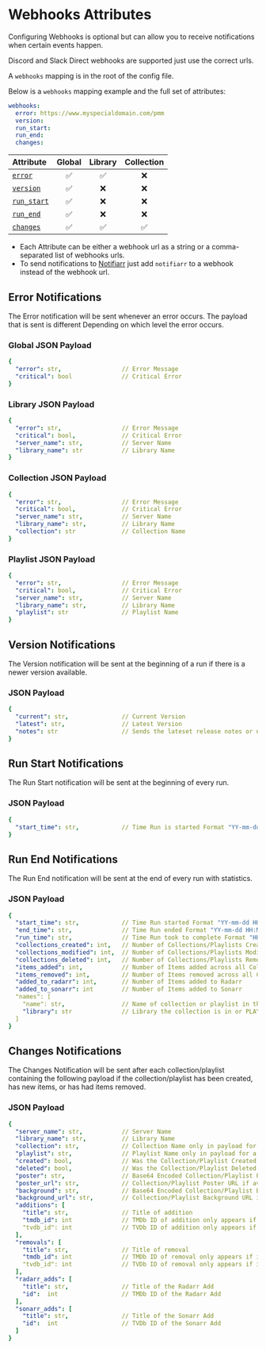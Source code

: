 # Webhooks Attributes

Configuring Webhooks is optional but can allow you to receive notifications when certain events happen.

Discord and Slack Direct webhooks are supported just use the correct urls. 

A `webhooks` mapping is in the root of the config file.

Below is a `webhooks` mapping example and the full set of attributes:

```yaml
webhooks:
  error: https://www.myspecialdomain.com/pmm
  version:
  run_start:
  run_end:
  changes:
```

| Attribute                               | Global  | Library  | Collection |
|:----------------------------------------|:-------:|:--------:|:----------:|
| [`error`](#error-notifications)         | &#9989; | &#9989;  |  &#10060;  |
| [`version`](#version-notifications)     | &#9989; | &#10060; |  &#10060;  |
| [`run_start`](#run-start-notifications) | &#9989; | &#10060; |  &#10060;  |
| [`run_end`](#run-end-notifications)     | &#9989; | &#10060; |  &#10060;  |
| [`changes`](#changes-notifications)     | &#9989; | &#9989;  |  &#9989;   |

* Each Attribute can be either a webhook url as a string or a comma-separated list of webhooks urls.
* To send notifications to [Notifiarr](notifiarr) just add `notifiarr` to a webhook instead of the webhook url.

## Error Notifications

The Error notification will be sent whenever an error occurs. The payload that is sent is different Depending on which level the error occurs.

### Global JSON Payload

```yaml
{
  "error": str,                 // Error Message
  "critical": bool              // Critical Error
}
```

### Library JSON Payload

```yaml
{
  "error": str,                 // Error Message
  "critical": bool,             // Critical Error
  "server_name": str,           // Server Name
  "library_name": str           // Library Name
}
```

### Collection JSON Payload

```yaml
{
  "error": str,                 // Error Message
  "critical": bool,             // Critical Error
  "server_name": str,           // Server Name
  "library_name": str,          // Library Name
  "collection": str             // Collection Name
}
```

### Playlist JSON Payload

```yaml
{
  "error": str,                 // Error Message
  "critical": bool,             // Critical Error
  "server_name": str,           // Server Name
  "library_name": str,          // Library Name
  "playlist": str               // Playlist Name
}
```

## Version Notifications

The Version notification will be sent at the beginning of a run if there is a newer version available.

### JSON Payload

```yaml
{
  "current": str,               // Current Version
  "latest": str,                // Latest Version 
  "notes": str                  // Sends the lateset release notes or new commits to develop since your version
}
```

## Run Start Notifications

The Run Start notification will be sent at the beginning of every run.

### JSON Payload

```yaml
{
  "start_time": str,            // Time Run is started Format "YY-mm-dd HH:MM:SS"
}
```

## Run End Notifications

The Run End notification will be sent at the end of every run with statistics.

### JSON Payload

```yaml
{
  "start_time": str,            // Time Run started Format "YY-mm-dd HH:MM:SS"
  "end_time": str,              // Time Run ended Format "YY-mm-dd HH:MM:SS"
  "run_time": str,              // Time Run took to complete Format "HH:MM"
  "collections_created": int,   // Number of Collections/Playlists Created
  "collections_modified": int,  // Number of Collections/Playlists Modified
  "collections_deleted": int,   // Number of Collections/Playlists Removed
  "items_added": int,           // Number of Items added across all Collections/Playlists
  "items_removed": int,         // Number of Items removed across all Collections/Playlists
  "added_to_radarr": int,       // Number of Items added to Radarr
  "added_to_sonarr": int        // Number of Items added to Sonarr
  "names": [
    "name": str,                // Name of collection or playlist in the run 
    "library": str              // Library the collection is in or PLAYLIST
  ]
}
```

## Changes Notifications

The Changes Notification will be sent after each collection/playlist containing the following payload if the collection/playlist has been created, has new items, or has had items removed.

### JSON Payload

```yaml
{
  "server_name": str,           // Server Name
  "library_name": str,          // Library Name
  "collection": str,            // Collection Name only in payload for a collection
  "playlist": str,              // Playlist Name only in payload for a playlist
  "created": bool,              // Was the Collection/Playlist Created on this run
  "deleted": bool,              // Was the Collection/Playlist Deleted on this run
  "poster": str,                // Base64 Encoded Collection/Playlist Poster if no poster_url is found
  "poster_url": str,            // Collection/Playlist Poster URL if avaiable
  "background": str,            // Base64 Encoded Collection/Playlist Background if no poster_url is found
  "background_url": str,        // Collection/Playlist Background URL if avaiable
  "additions": [
    "title": str,               // Title of addition
    "tmdb_id": int              // TMDb ID of addition only appears if it's a Movie
    "tvdb_id": int              // TVDb ID of addition only appears if it's a Show
  ],
  "removals": [
    "title": str,               // Title of removal
    "tmdb_id": int              // TMDb ID of removal only appears if it's a Movie
    "tvdb_id": int              // TVDb ID of removal only appears if it's a Show
  ],
  "radarr_adds": [
    "title": str,               // Title of the Radarr Add
    "id":  int                  // TMDb ID of the Radarr Add
  ],
  "sonarr_adds": [
    "title": str,               // Title of the Sonarr Add
    "id":  int                  // TVDb ID of the Sonarr Add
  ]
}
```
